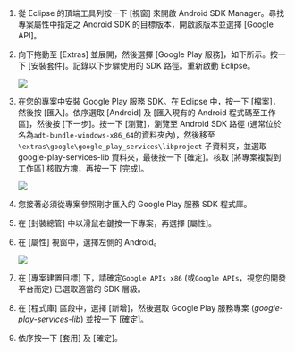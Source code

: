 1.  從 Eclipse 的頂端工具列按一下 [視窗] 來開啟 Android SDK Manager。尋找專案屬性中指定之 Android SDK 的目標版本，開啟該版本並選擇 [Google API]。

2.  向下捲動至 [Extras] 並展開，然後選擇 [Google Play 服務]，如下所示。按一下 [安裝套件]。記錄以下步驟使用的 SDK 路徑。重新啟動 Eclipse。

    ![][0]

3.  在您的專案中安裝 Google Play 服務 SDK。在 Eclipse 中，按一下 [檔案]，然後按 [匯入]。依序選取 [Android] 及 [匯入現有的 Android 程式碼至工作區]，然後按 [下一步]。按一下 [瀏覽]，瀏覽至 Android SDK 路徑 (通常位於名為`adt-bundle-windows-x86_64`的資料夾內)，然後移至`\extras\google\google_play_services\libproject` 子資料夾，並選取 google-play-services-lib 資料夾，最後按一下 [確定]。核取 [將專案複製到工作區] 核取方塊，再按一下 [完成]。

    ![][1]

4.  您接著必須從專案參照剛才匯入的 Google Play 服務 SDK 程式庫。

5.  在 [封裝總管] 中以滑鼠右鍵按一下專案，再選擇 [屬性]。

6.  在 [屬性] 視窗中，選擇左側的 Android。

    ![][2]

7.  在 [專案建置目標] 下，請確定`Google APIs x86` (或`Google APIs`，視您的開發平台而定) 已選取適當的 SDK 層級。

8.  在 [程式庫] 區段中，選擇 [新增]，然後選取 Google Play 服務專案 (*google-play-services-lib*) 並按一下 [確定]。

9.  依序按一下 [套用] 及 [確定]。

  [0]: ./media/notification-hubs-android-get-started/notification-hub-create-android-app4.png
  [1]: ./media/mobile-services-android-get-started-push/mobile-eclipse-import-Play-library.png
  [2]: ./media/mobile-services-android-get-started-push/mobile-google-set-project-properties.png
